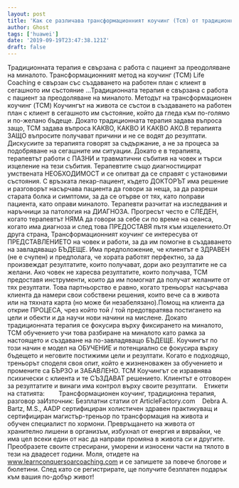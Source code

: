 ```yaml
---
layout: post
title: 'Как се различава трансформационният коучинг (Tcm) от традиционната терапия'
author: Ghost
tags: ['huawei']
date: '2019-09-19T23:47:38.121Z'
draft: false
---
```


Традиционната терапия е свързана с работа с пациент за преодоляване на миналото. Трансформационният метод на коучинг (TCM) Life Coaching е свързан със създаването на работен план с клиент в сегашното им състояние ...Традиционната терапия е свързана с работа с пациент за преодоляване на миналото. Методът на трансформационен коучинг (TCM) Коучингът на живота се състои в създаването на работен план с клиент в сегашното им състояние, който да гледа към по-голямо и по-желано бъдеще. Докато традиционната терапия задава въпроса защо, TCM задава въпроса КАКВО, КАКВО И КАКВО АКО.В терапията ЗАЩО въпросите получават причини и не се водят до резултати. Дискусиите за терапията говорят за съдържание, а не за процеса за подобряване на сегашните им ситуации. Докато е в терапията, терапевтът работи с ПАЗНИ и травматични събития на човек и търси изцеление на тези събития. Терапевтите също диагностицират умствената НЕОБХОДИМОСТ и се опитват да се справят с установими състояния. С връзката лекар-пациент, където ДОКТОРЪТ има решение и разговорът насърчава пациента да говори за неща, за да разреши старата болка и симптоми, за да се отърве от тях, като поправи пациента, като оправи миналото. Терапевти разчитат на изследвания и наръчници за патология на ДИАГНОЗА. Прогресът често е СЛЕДЕН, когато терапевтът НЯМА да говори за себе си по време на сеанса, когато има диагноза и след това ПРЕДОСТАВЯ пътя към изцелението.От друга страна, Трансформационният коучинг се интересува от ПРЕДСТАВЛЕНИЕТО на човек и работи, за да им помогне в създаването на завладяващо БЪДЕЩЕ. Има предположение, че клиентът е ЗДРАВЕН (не е счупен) и предполага, че хората работят перфектно, за да произвеждат резултатите, които получават, дори ако резултатите не са желани. Ако човек не харесва резултатите, които получава, TCM предоставя инструменти, които да им помогнат да получат желаните от тях резултати. Това партньорство е равно, когато треньорът насърчава клиента да намери свои собствени решения, които вече са в живота или на тяхната карта (но може би незабелязано).Помощ на клиента да открие ПРОЦЕСА, чрез който той / той предотвратява постигането на цели и обекти и да научи нови начини на мислене. Докато традиционната терапия се фокусира върху фиксирането на миналото, TCM обучението учи това разбиране на миналото като рамка за настоящето и създаване на по-завладяващо БЪДЕЩЕ. Коучингът по този начин е модел на ОБУЧЕНИЕ и потенциално се фокусира върху бъдещето и неговите постижими цели и резултати. Когато е подходящо, треньорът споделя своя опит, който е жизненоважен за обучението и промените са БЪРЗО и ЗАБАВЛЕНО. TCM Коучингът се изравнява психически с клиента и те СЪЗДАВАТ решението. Клиентът е отговорен за резултатите и винаги има контрол върху своите резултати.    Етикети на статията:        Трансформационен коучинг, традиционна терапия, разговор заИзточник: Безплатни статии от ArticleFactory.com    Debra A. Bartz, M.S., AADP сертифициран холистичен здравен практикуващ и сертифициран магистър-треньор по трансформация на живота и обучен специалист по хормони. Превръщането на живота от хранително лишени в организъм, избухнал от енергия и вярвайки, че има цел всеки един от нас да направи промяна в живота си и другите. Преобразете своите стресирани, уморени и износени части на тялото в тези на двадесет години. Моля, отидете на www.learnconquersoarcoaching.com и се запишете за повече блогове и бюлетини. След като се регистрирате, ще получите безплатен подарък към вашия по-добър живот!
